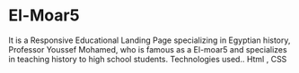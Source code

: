 # El-Moar5
It is a Responsive Educational Landing Page specializing in Egyptian history, Professor Youssef Mohamed, who is famous as a El-moar5 and specializes in teaching history to high school students.
Technologies used..
Html , CSS
